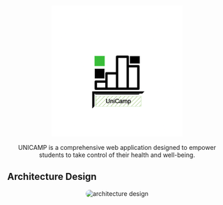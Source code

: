 <p align="center">
  <img src="/Logo.png" alt="logo" height="300px" width="300px"/>
</p>



<p align="center">
UNICAMP is a comprehensive web application designed to empower students to take control of their health and well-being.
</p>

## Architecture Design
<p align="center">
  <img src="https://github.com/harshavardhanm07/UniCamp/blob/master/Architecture.jpg" alt="architecture design" style="border-radius: 15px;"/>
</p>
